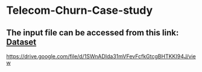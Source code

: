 # Telecom-Churn-Case-study

## The input file can be accessed from this link: [Dataset]("https://drive.google.com/file/d/1SWnADIda31mVFevFcfkGtcgBHTKKI94J/view")
https://drive.google.com/file/d/1SWnADIda31mVFevFcfkGtcgBHTKKI94J/view
